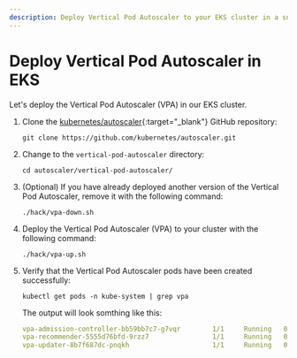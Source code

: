 ```yaml
---
description: Deploy Vertical Pod Autoscaler to your EKS cluster in a snap! Our guide makes it easy. Optimize your apps with no fuss. Get started now!
---
```


# Deploy Vertical Pod Autoscaler in EKS

Let's deploy the Vertical Pod Autoscaler (VPA) in our EKS cluster.

1. Clone the [kubernetes/autoscaler]{:target="_blank"} GitHub repository:

    ```
    git clone https://github.com/kubernetes/autoscaler.git
    ```


2. Change to the `vertical-pod-autoscaler` directory:

    ```
    cd autoscaler/vertical-pod-autoscaler/
    ```


3. (Optional) If you have already deployed another version of the Vertical Pod Autoscaler, remove it with the following command:

    ```
    ./hack/vpa-down.sh
    ```


4. Deploy the Vertical Pod Autoscaler (VPA) to your cluster with the following command: 

    ```
    ./hack/vpa-up.sh
    ```


5. Verify that the Vertical Pod Autoscaler pods have been created successfully:

    ```
    kubectl get pods -n kube-system | grep vpa
    ```

    The output will look somthing like this:

    ```yaml
    vpa-admission-controller-bb59bb7c7-g7vqr        1/1     Running   0              8s
    vpa-recommender-5555d76bfd-9rzz7                1/1     Running   0              11s
    vpa-updater-8b7f687dc-pnqkh                     1/1     Running   0              13s
    ```



<!-- Hyperlinks -->
[kubernetes/autoscaler]: https://github.com/kubernetes/autoscaler/tree/master